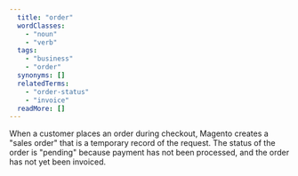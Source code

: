 ```yaml
---
  title: "order"
  wordClasses:
    - "noun"
    - "verb"
  tags:
    - "business"
    - "order"
  synonyms: []
  relatedTerms:
    - "order-status"
    - "invoice"
  readMore: []
---
```

When a customer places an order during checkout, Magento creates a "sales order" that is a temporary record of the request. The status of the order is "pending" because payment has not been processed, and the order has not yet been invoiced.
